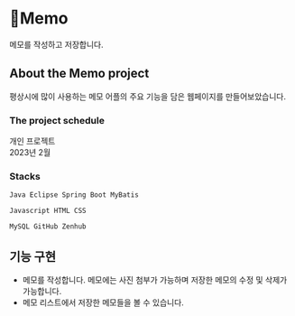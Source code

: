 # 📝Memo

메모를 작성하고 저장합니다. 

## About the Memo project

평상시에 많이 사용하는 메모 어플의 주요 기능을 담은 웹페이지를 만들어보았습니다.

### The project schedule

개인 프로젝트
<br>2023년 2월

### Stacks

```
Java Eclipse Spring Boot MyBatis

Javascript HTML CSS

MySQL GitHub Zenhub
```

## 기능 구현

* 메모를 작성합니다. 메모에는 사진 첨부가 가능하며 저장한 메모의 수정 및 삭제가 가능합니다.
* 메모 리스트에서 저장한 메모들을 볼 수 있습니다.
